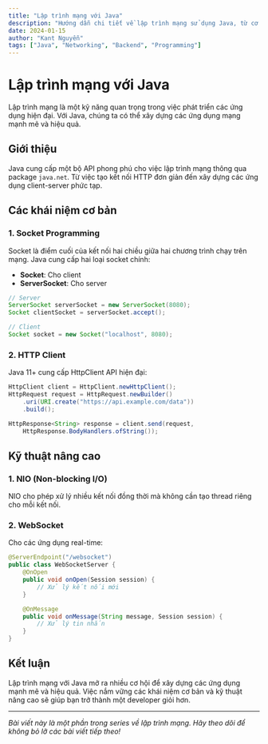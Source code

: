 ```yaml
---
title: "Lập trình mạng với Java"
description: "Hướng dẫn chi tiết về lập trình mạng sử dụng Java, từ cơ bản đến nâng cao"
date: 2024-01-15
author: "Kant Nguyễn"
tags: ["Java", "Networking", "Backend", "Programming"]
---
```


# Lập trình mạng với Java

Lập trình mạng là một kỹ năng quan trọng trong việc phát triển các ứng dụng hiện đại. Với Java, chúng ta có thể xây dựng các ứng dụng mạng mạnh mẽ và hiệu quả.

## Giới thiệu

Java cung cấp một bộ API phong phú cho việc lập trình mạng thông qua package `java.net`. Từ việc tạo kết nối HTTP đơn giản đến xây dựng các ứng dụng client-server phức tạp.

## Các khái niệm cơ bản

### 1. Socket Programming

Socket là điểm cuối của kết nối hai chiều giữa hai chương trình chạy trên mạng. Java cung cấp hai loại socket chính:

- **Socket**: Cho client
- **ServerSocket**: Cho server

```java
// Server
ServerSocket serverSocket = new ServerSocket(8080);
Socket clientSocket = serverSocket.accept();

// Client
Socket socket = new Socket("localhost", 8080);
```

### 2. HTTP Client

Java 11+ cung cấp HttpClient API hiện đại:

```java
HttpClient client = HttpClient.newHttpClient();
HttpRequest request = HttpRequest.newBuilder()
    .uri(URI.create("https://api.example.com/data"))
    .build();

HttpResponse<String> response = client.send(request,
    HttpResponse.BodyHandlers.ofString());
```

## Kỹ thuật nâng cao

### 1. NIO (Non-blocking I/O)

NIO cho phép xử lý nhiều kết nối đồng thời mà không cần tạo thread riêng cho mỗi kết nối.

### 2. WebSocket

Cho các ứng dụng real-time:

```java
@ServerEndpoint("/websocket")
public class WebSocketServer {
    @OnOpen
    public void onOpen(Session session) {
        // Xử lý kết nối mới
    }

    @OnMessage
    public void onMessage(String message, Session session) {
        // Xử lý tin nhắn
    }
}
```

## Kết luận

Lập trình mạng với Java mở ra nhiều cơ hội để xây dựng các ứng dụng mạnh mẽ và hiệu quả. Việc nắm vững các khái niệm cơ bản và kỹ thuật nâng cao sẽ giúp bạn trở thành một developer giỏi hơn.

---

_Bài viết này là một phần trong series về lập trình mạng. Hãy theo dõi để không bỏ lỡ các bài viết tiếp theo!_
